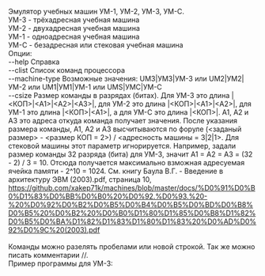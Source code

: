 Эмулятор учебных машин УМ-1, УМ-2, УМ-3, УМ-С.<br/>
УМ-3 - трёхадресная учебная машина<br/>
УМ-2 - двухадресная учебная машина<br/>
УМ-1 - одноадресная учебная машина<br/>
УМ-С - безадресная или стековая учебная машина<br/>
Опции:<br/>
	--help	Справка<br/>
	--clist	Список команд процессора<br/>
	--machine-type	Возможные значения: UM3|УМ3|УМ-3 или UM2|УМ2|УМ-2 или UM1|УМ1|УМ-1 или UMS|УМС|УМ-С<br/>
	--csize	Размер команды в разрядах (битах). Для УМ-3 это длина |<КОП>|\<A1\>|\<A2\>|\<A3\>|, для УМ-2 это длина |<КОП>|\<A1\>|\<A2\>|, для УМ-1 это длина |<КОП>|\<A1\>|, а для УМ-С это длина |<КОП>|. А1, А2 и А3 это адреса откуда команда получает значения. После указания размера команды, A1, A2 и A3 высчитываются по форуле (<заданый размер> - <размер КОП = 2>) / <адресность машины = 3|2|1>. Для стековой машины этот параметр игнорируется. Например, задали размер команды 32 разряда (бита) для УМ-3, значит A1 = A2 = A3 = (32 - 2) / 3 = 10. Отсюда получается максимально взможная адресуемая ячейка памяти - 2^10 = 1024. См. книгу Баула В.Г. - Введение в архитектуру ЭВМ (2003).pdf, страница 10, https://github.com/xakep71k/machines/blob/master/docs/%D0%91%D0%B0%D1%83%D0%BB%D0%B0%20%D0%92.%D0%93.%20-%20%D0%92%D0%B2%D0%B5%D0%B4%D0%B5%D0%BD%D0%B8%D0%B5%20%D0%B2%20%D0%B0%D1%80%D1%85%D0%B8%D1%82%D0%B5%D0%BA%D1%82%D1%83%D1%80%D1%83%20%D0%AD%D0%92%D0%9C%20(2003).pdf
<br/><br/>
Команды можно разелять пробелами или новой строкой. Так же можно писать комментарии //.<br/>
Пример программы для УМ-3:<br/>
